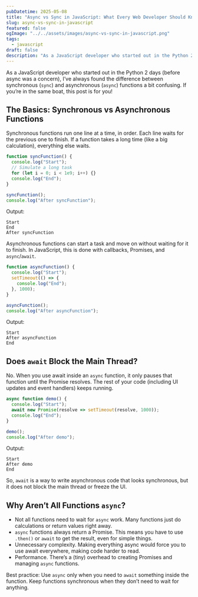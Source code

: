 ```yaml
---
pubDatetime: 2025-05-08
title: "Async vs Sync in JavaScript: What Every Web Developer Should Know"
slug: async-vs-sync-in-javascript
featured: false
ogImage: "../../assets/images/async-vs-sync-in-javascript.png"
tags:
  - javascript
draft: false
description: "As a JavaScript developer who started out in the Python 2 days (before async was a concern), I’ve always found the difference between synchronous and asynchronous functions a bit confusing. If you’re in the same boat, this post is for you!"
---
```


As a JavaScript developer who started out in the Python 2 days (before async was a concern), I’ve always found the difference between synchronous (`sync`) and asynchronous (`async`) functions a bit confusing. If you’re in the same boat, this post is for you!

## The Basics: Synchronous vs Asynchronous Functions

Synchronous functions run one line at a time, in order. Each line waits for the previous one to finish. If a function takes a long time (like a big calculation), everything else waits.

```javascript
function syncFunction() {
  console.log("Start");
  // Simulate a long task
  for (let i = 0; i < 1e9; i++) {}
  console.log("End");
}

syncFunction();
console.log("After syncFunction");
```

Output:

```text
Start
End
After syncFunction
```

Asynchronous functions can start a task and move on without waiting for it to finish. In JavaScript, this is done with callbacks, Promises, and `async`/`await`.

```javascript
function asyncFunction() {
  console.log("Start");
  setTimeout(() => {
    console.log("End");
  }, 1000);
}

asyncFunction();
console.log("After asyncFunction");
```

Output:

```text
Start
After asyncFunction
End
```

## Does `await` Block the Main Thread?

No. When you use await inside an `async` function, it only pauses that function until the Promise resolves. The rest of your code (including UI updates and event handlers) keeps running.

```javascript
async function demo() {
  console.log("Start");
  await new Promise(resolve => setTimeout(resolve, 1000));
  console.log("End");
}

demo();
console.log("After demo");
```

Output:

```text
Start
After demo
End
```

So, `await` is a way to write asynchronous code that looks synchronous, but it does not block the main thread or freeze the UI.

## Why Aren’t All Functions `async`?

- Not all functions need to wait for `async` work. Many functions just do calculations or return values right away.
- `async` functions always return a Promise. This means you have to use `.then()` or `await` to get the result, even for simple things.
- Unnecessary complexity. Making everything async would force you to use await everywhere, making code harder to read.
- Performance. There’s a (tiny) overhead to creating Promises and managing `async` functions.

Best practice: Use `async` only when you need to `await` something inside the function. Keep functions synchronous when they don’t need to wait for anything.
